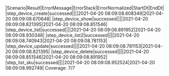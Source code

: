 |Scenario|Result|ErrorMessage|ErrorStack|ErrorNormalized|StartDt|EndDt|
|step_device_create|successed||||2021-04-20 08:09:08.608349|2021-04-20 08:09:08.670648|
|step_device_show|successed||||2021-04-20 08:09:08.821395|2021-04-20 08:09:08.851546|
|step_device_list|successed||||2021-04-20 08:09:08.891952|2021-04-20 08:09:08.930348|
|step_device_list2|successed||||2021-04-20 08:09:08.740943|2021-04-20 08:09:08.781153|
|step_device_update|successed||||2021-04-20 08:09:08.781153|2021-04-20 08:09:08.821395|
|step_device_delete|successed||||2021-04-20 08:09:08.851546|2021-04-20 08:09:08.891952|
|step_list_sku|successed||||2021-04-20 08:09:08.952524|2021-04-20 08:09:08.992749|
Coverage: 7/7
